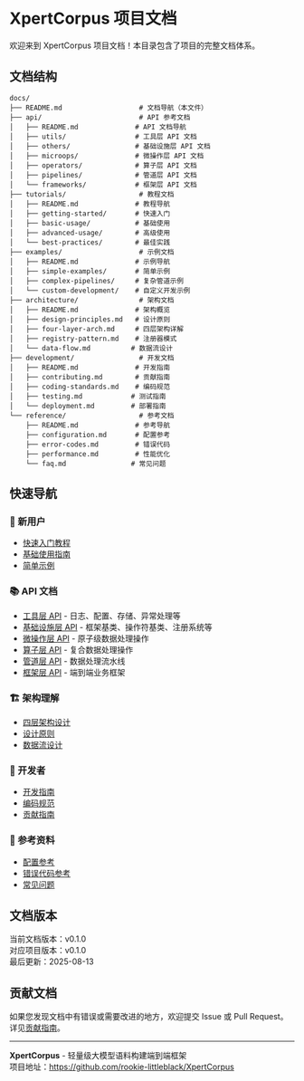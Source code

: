 # XpertCorpus 项目文档

欢迎来到 XpertCorpus 项目文档！本目录包含了项目的完整文档体系。

## 文档结构

```
docs/
├── README.md                   # 文档导航（本文件）
├── api/                        # API 参考文档
│   ├── README.md              # API 文档导航
│   ├── utils/                 # 工具层 API 文档
│   ├── others/                # 基础设施层 API 文档
│   ├── microops/              # 微操作层 API 文档
│   ├── operators/             # 算子层 API 文档
│   ├── pipelines/             # 管道层 API 文档
│   └── frameworks/            # 框架层 API 文档
├── tutorials/                  # 教程文档
│   ├── README.md              # 教程导航
│   ├── getting-started/       # 快速入门
│   ├── basic-usage/           # 基础使用
│   ├── advanced-usage/        # 高级使用
│   └── best-practices/        # 最佳实践
├── examples/                   # 示例文档
│   ├── README.md              # 示例导航
│   ├── simple-examples/       # 简单示例
│   ├── complex-pipelines/     # 复杂管道示例
│   └── custom-development/    # 自定义开发示例
├── architecture/               # 架构文档
│   ├── README.md              # 架构概览
│   ├── design-principles.md   # 设计原则
│   ├── four-layer-arch.md     # 四层架构详解
│   ├── registry-pattern.md    # 注册器模式
│   └── data-flow.md          # 数据流设计
├── development/                # 开发文档
│   ├── README.md              # 开发指南
│   ├── contributing.md        # 贡献指南
│   ├── coding-standards.md    # 编码规范
│   ├── testing.md            # 测试指南
│   └── deployment.md         # 部署指南
└── reference/                  # 参考文档
    ├── README.md              # 参考导航
    ├── configuration.md       # 配置参考
    ├── error-codes.md         # 错误代码
    ├── performance.md         # 性能优化
    └── faq.md                # 常见问题
```

## 快速导航

### 🚀 新用户
- [快速入门教程](tutorials/getting-started/README.md)
- [基础使用指南](tutorials/basic-usage/README.md)
- [简单示例](examples/simple-examples/README.md)

### 📚 API 文档
- [工具层 API](api/utils/README.md) - 日志、配置、存储、异常处理等
- [基础设施层 API](api/others/README.md) - 框架基类、操作符基类、注册系统等
- [微操作层 API](api/microops/README.md) - 原子级数据处理操作
- [算子层 API](api/operators/README.md) - 复合数据处理操作
- [管道层 API](api/pipelines/README.md) - 数据处理流水线
- [框架层 API](api/frameworks/README.md) - 端到端业务框架

### 🏗️ 架构理解
- [四层架构设计](architecture/four-layer-arch.md)
- [设计原则](architecture/design-principles.md)
- [数据流设计](architecture/data-flow.md)

### 🔧 开发者
- [开发指南](development/README.md)
- [编码规范](development/coding-standards.md)
- [贡献指南](development/contributing.md)

### 📖 参考资料
- [配置参考](reference/configuration.md)
- [错误代码参考](reference/error-codes.md)
- [常见问题](reference/faq.md)

## 文档版本

当前文档版本：v0.1.0  
对应项目版本：v0.1.0  
最后更新：2025-08-13

## 贡献文档

如果您发现文档中有错误或需要改进的地方，欢迎提交 Issue 或 Pull Request。详见[贡献指南](development/contributing.md)。

---

**XpertCorpus** - 轻量级大模型语料构建端到端框架  
项目地址：https://github.com/rookie-littleblack/XpertCorpus 